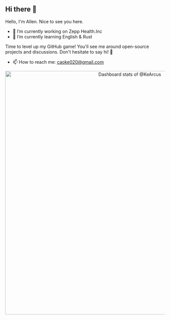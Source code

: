 ## Hi there 👋

<!--
**KeArcus/KeArcus** is a ✨ _special_ ✨ repository because its `README.md` (this file) appears on your GitHub profile.

Here are some ideas to get you started:

- 🔭 I’m currently working on ...
- 🌱 I’m currently learning ...
- 👯 I’m looking to collaborate on ...
- 🤔 I’m looking for help with ...
- 💬 Ask me about ...
- 📫 How to reach me: ...
- 😄 Pronouns: ...
- ⚡ Fun fact: ...
-->

Hello, I'm Allen.  Nice to see you here.

- 🔭 I’m currently working on Zepp Health.Inc
- 🌱 I’m currently learning English & Rust

Time to level up my GitHub game! You'll see me around open-source projects and discussions. Don't hesitate to say hi! 👋

- 📫 How to reach me: caoke020@gmail.com

<!-- Copy-paste in your Readme.md file -->

<a href="https://next.ossinsight.io/widgets/official/compose-user-dashboard-stats?user_id=19209052" target="_blank" style="display: block" align="center">
  <picture>
    <source media="(prefers-color-scheme: dark)" srcset="https://next.ossinsight.io/widgets/official/compose-user-dashboard-stats/thumbnail.png?user_id=19209052&image_size=auto&color_scheme=dark" width="771" height="auto">
    <img alt="Dashboard stats of @KeArcus" src="https://next.ossinsight.io/widgets/official/compose-user-dashboard-stats/thumbnail.png?user_id=19209052&image_size=auto&color_scheme=light" width="771" height="auto">
  </picture>
</a>

<!-- Made with [OSS Insight](https://ossinsight.io/) -->
